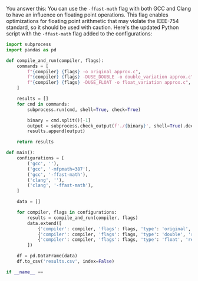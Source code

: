 

You answer this:
You can use the `-ffast-math` flag with both GCC and Clang to have an influence on floating point operations. This flag enables optimizations for floating point arithmetic that may violate the IEEE-754 standard, so it should be used with caution. Here's the updated Python script with the `-ffast-math` flag added to the configurations:

```python
import subprocess
import pandas as pd

def compile_and_run(compiler, flags):
    commands = [
        f"{compiler} {flags} -o original approx.c",
        f"{compiler} {flags} -DUSE_DOUBLE -o double_variation approx.c",
        f"{compiler} {flags} -DUSE_FLOAT -o float_variation approx.c",
    ]

    results = []
    for cmd in commands:
        subprocess.run(cmd, shell=True, check=True)

        binary = cmd.split()[-1]
        output = subprocess.check_output(f'./{binary}', shell=True).decode().strip()
        results.append(output)

    return results

def main():
    configurations = [
        ('gcc', ''),
        ('gcc', '-mfpmath=387'),
        ('gcc', '-ffast-math'),
        ('clang', ''),
        ('clang', '-ffast-math'),
    ]

    data = []

    for compiler, flags in configurations:
        results = compile_and_run(compiler, flags)
        data.extend([
            {'compiler': compiler, 'flags': flags, 'type': 'original', 'result': results[0]},
            {'compiler': compiler, 'flags': flags, 'type': 'double', 'result': results[1]},
            {'compiler': compiler, 'flags': flags, 'type': 'float', 'result': results[2]},
        ])

    df = pd.DataFrame(data)
    df.to_csv('results.csv', index=False)

if __name__ ==
